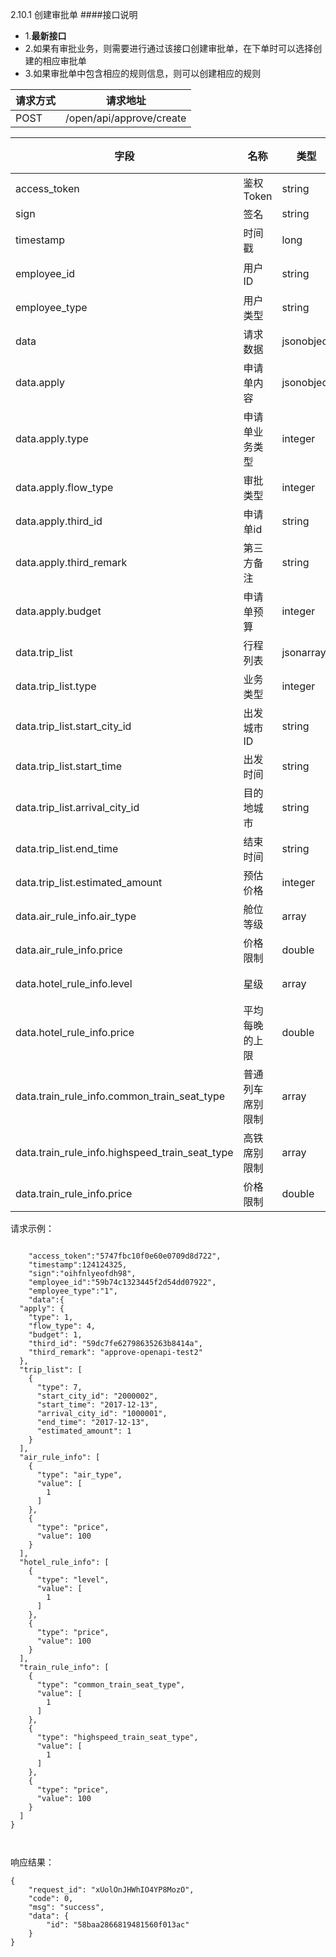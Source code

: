 2.10.1 创建审批单
####接口说明
- 1.**最新接口**
- 2.如果有审批业务，则需要进行通过该接口创建审批单，在下单时可以选择创建的相应审批单
- 3.如果审批单中包含相应的规则信息，则可以创建相应的规则


| 请求方式 | 请求地址 |
| --- | --- |
| POST | /open/api/approve/create |

| 字段 | 名称 | 类型 | 必填 | 描述 |
| --- | --- | --- | --- | --- |
| access\_token | 鉴权Token | string | Y | 5747fbc10f0e60e0709d8d722 |
| sign | 签名 | string | Y | oihfnlyeofdh98 |
| timestamp | 时间戳 | long | Y | 13位时间戳  1241243250000 |
| employee\_id | 用户ID | string | Y | 分贝用户id或者第三方用户id,为创建人的ID|
| employee\_type | 用户类型 | string | Y |  类型，0为分贝用户，1为第三方用户 |
| data |  请求数据 | jsonobject | Y |请求数据
| data.apply | 申请单内容 | jsonobject | Y|申请单详细内容
| data.apply.type| 申请单业务类型 | integer | Y | 1.差旅\(对应trip\_list下的type值为7、11、15\) 2.用车\(对应trip\_list下的type值为3\) 3.采购 |
| data.apply.flow\_type | 审批类型 | integer | Y | 固定为4 |
| data.apply.third\_id | 申请单id | string | Y | 第三方审批单id |
| data.apply.third\_remark | 第三方备注 | string | Y |详细备注信息
| data.apply.budget | 申请单预算 | integer | Y | 预算总额\(为trip\_list中estimated\_amount的总和 \) |
| data.trip\_list | 行程列表 | jsonarray | Y | 行程列表 |
| data.trip\_list.type | 业务类型 | integer | Y | 行程类型 7.机票 11.酒店 15.火车 3.用车 |
| data.trip\_list.start\_city\_id | 出发城市ID | string | Y | 在酒店业务中，start_city_id和arrival_city_id都传入目的地城市ID|
| data.trip\_list.start\_time | 出发时间 | string | Y | 行程开始日期 2017-12-13
| data.trip\_list.arrival\_city\_id | 目的地城市 | string | Y | 行程到达城市ID |
| data.trip\_list.end\_time | 结束时间 | string | Y | 行程结束日期 2017-12-23
| data.trip\_list.estimated\_amount | 预估价格 | integer | Y | 100,单位分 |
| data.air_rule_info.air_type | 舱位等级 | array | N | 1:商务舱(头等舱), 3:经济舱 |
| data.air_rule_info.price | 价格限制 | double | Y | 100 单位元
| data.hotel_rule_info.level | 星级 | array | Y | /0.二星及以下 1.三星 2.四星 3.五星 |
| data.hotel_rule_info.price | 平均每晚的上限| double | Y |100,单位元 |
| data.train_rule_info.common_train_seat_type | 普通列车席别限制 | array | Y | 11.高级软卧 12.软卧 13.硬卧 14.软座 15.硬座 16.无座 |
| data.train_rule_info.highspeed_train_seat_type | 高铁席别限制 | array | Y | 1.商务座 2.特等座 3.一等座 4.二等座 5.软卧 6.高铁无座 7.高级软卧 8.动卧 9.硬卧 |
| data.train_rule_info.price | 价格限制 | double | Y | 100,单位元 |





请求示例：

```

    "access_token":"5747fbc10f0e60e0709d8d722",
    "timestamp":124124325,
    "sign":"oihfnlyeofdh98",
    "employee_id":"59b74c1323445f2d54dd07922",
    "employee_type":"1",
    "data":{
  "apply": {
    "type": 1,
    "flow_type": 4,
    "budget": 1,
    "third_id": "59dc7fe62798635263b8414a",
    "third_remark": "approve-openapi-test2"
  },
  "trip_list": [
    {
      "type": 7,
      "start_city_id": "2000002",
      "start_time": "2017-12-13",
      "arrival_city_id": "1000001",
      "end_time": "2017-12-13",
      "estimated_amount": 1
    }
  ],
  "air_rule_info": [
    {
      "type": "air_type",
      "value": [
        1
      ]
    },
    {
      "type": "price",
      "value": 100
    }
  ],
  "hotel_rule_info": [
    {
      "type": "level",
      "value": [
        1
      ]
    },
    {
      "type": "price",
      "value": 100
    }
  ],
  "train_rule_info": [
    {
      "type": "common_train_seat_type",
      "value": [
        1
      ]
    },
    {
      "type": "highspeed_train_seat_type",
      "value": [
        1
      ]
    },
    {
      "type": "price",
      "value": 100
    }
  ]
}



```

响应结果：

```
{
    "request_id": "xUolOnJHWhIO4YP8MozO",
    "code": 0,
    "msg": "success",
    "data": {
        "id": "58baa2866819481560f013ac"
    }
}
```



